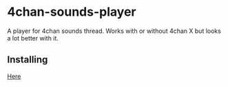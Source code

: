 # 4chan-sounds-player

A player for 4chan sounds thread. Works with or without 4chan X but looks a lot better with it.

## Installing
[Here](https://raw.githubusercontent.com/rcc11/4chan-sounds-player/master/dist/4chan-sounds-player.user.js)
